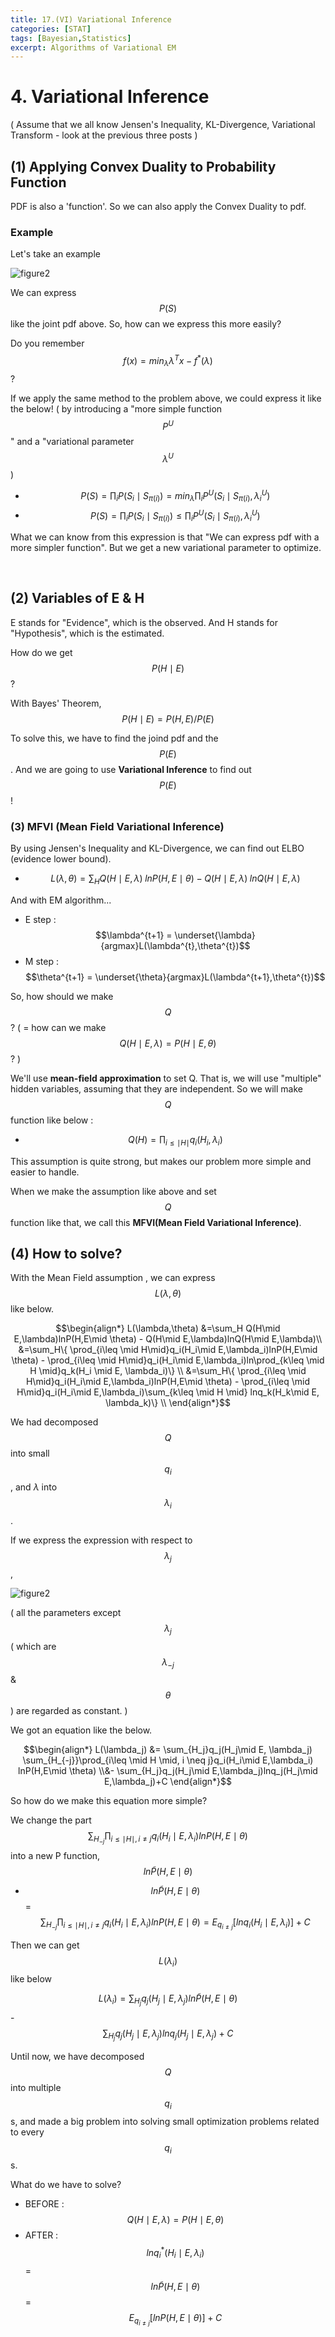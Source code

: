 ```yaml
---
title: 17.(VI) Variational Inference
categories: [STAT]
tags: [Bayesian,Statistics]
excerpt: Algorithms of Variational EM
---
```


# 4. Variational Inference

<script src="https://cdn.mathjax.org/mathjax/latest/MathJax.js?config=TeX-AMS-MML_HTMLorMML" type="text/javascript"></script>

( Assume that we all know Jensen's Inequality, KL-Divergence, Variational Transform  - look at the previous three posts )

## (1) Applying Convex Duality to Probability Function

PDF is also a 'function'. So we can also apply the Convex Duality to pdf.

### Example

Let's take an example

![figure2](/assets/img/post/stat/convexduality.PNG)

We can express $$P(S)$$ like the joint pdf above. So, how can we express this more easily?

Do you remember $$f(x) = min_{\lambda}{\lambda^T x-f^{*}(\lambda)}$$ ?

If we apply the same method to the problem above, we could express it like the below!
( by introducing a "more simple function $$P^U$$" and a "variational parameter $$\lambda^U$$ )

- $$P(S) = \prod_{i}P(S_i \mid S_{\pi(i)}) = min_\lambda \prod_{i} P^U(S_i\mid S_{\pi(i)},\lambda^U_i)$$
- $$P(S) = \prod_{i}P(S_i \mid S_{\pi(i)}) \leq \prod_{i} P^U(S_i\mid S_{\pi(i)},\lambda^U_i)$$



What we can know from this expression is that "We can express pdf with a more simpler function". But we get a new variational parameter to optimize.

<br>

## (2) Variables of E & H

E stands for "Evidence", which is the observed. And H stands for "Hypothesis", which is the estimated.

How do we get $$P(H\mid E)$$?

With Bayes' Theorem, $$P(H\mid E) = P(H,E) / P(E)$$

To solve this, we have to find the joind pdf and the $$P(E)$$. And we are going to use **Variational Inference** to find out $$P(E)$$!



### (3) MFVI (Mean Field Variational Inference)

By using Jensen's Inequality and KL-Divergence, we can find out ELBO (evidence lower bound).

- $$L(\lambda,\theta) = \sum_H Q(H\mid E,\lambda)\; lnP(H,E\mid \theta) - Q(H\mid E,\lambda)\; lnQ(H\mid E,\lambda)$$



And with EM algorithm...

- E step : $$\lambda^{t+1} = \underset{\lambda}{argmax}L(\lambda^{t},\theta^{t})$$
- M step : $$\theta^{t+1} = \underset{\theta}{argmax}L(\lambda^{t+1},\theta^{t})$$



So, how should we make $$Q$$? ( = how can we make $$Q(H\mid E,\lambda)=P(H\mid E,\theta)$$? )



We'll use **mean-field approximation** to set Q. That is, we will use "multiple" hidden variables, assuming that they are independent. So we will make $$Q$$ function like below :

- $$Q(H) = \prod_{i\leq \mid H\mid} q_i(H_i,\lambda_i)$$

This assumption is quite strong, but makes our problem more simple and easier to handle.



When we make the assumption like above and set $$Q$$ function like that, we call this **MFVI(Mean Field Variational Inference)**.



## (4) How to solve?

With the Mean Field assumption , we can express $$L(\lambda,\theta)$$ like below.

$$\begin{align*}
   L(\lambda,\theta) &=\sum_H Q(H\mid E,\lambda)lnP(H,E\mid \theta) - Q(H\mid E,\lambda)lnQ(H\mid E,\lambda)\\
&=\sum_H\{ \prod_{i\leq \mid H\mid}q_i(H_i\mid E,\lambda_i)lnP(H,E\mid \theta) - \prod_{i\leq \mid H\mid}q_i(H_i\mid E,\lambda_i)ln\prod_{k\leq \mid H \mid}q_k(H_i \mid E, \lambda_i)\} \\
&=\sum_H\{ \prod_{i\leq \mid H\mid}q_i(H_i\mid E,\lambda_i)lnP(H,E\mid \theta) - \prod_{i\leq \mid H\mid}q_i(H_i\mid E,\lambda_i)\sum_{k\leq \mid H \mid} lnq_k(H_k\mid E, \lambda_k)\} \\
\end{align*}$$

We had decomposed $$Q$$ into small $$q_i$$ , and $\lambda$  into $$\lambda_i$$.



If we express the expression with respect to $$\lambda_j$$,

![figure2](/assets/img/post/stat/vi(1).PNG)

( all the parameters except $$\lambda_j$$ ( which are $$\lambda_{-j}$$ & $$\theta$$ ) are regarded as constant. )



We got an equation like the below.

$$\begin{align*} L(\lambda_j) &= \sum_{H_j}q_j(H_j\mid E, \lambda_j) \sum_{H_{-j}}\prod_{i\leq \mid H \mid, i \neq j}q_i(H_i\mid E,\lambda_i) lnP(H,E\mid \theta) \\&- \sum_{H_j}q_j(H_j\mid E,\lambda_j)lnq_j(H_j\mid E,\lambda_j)+C \end{align*}$$

So how do we make this equation more simple? 

We change the part $$\sum_{H_{-j}}\prod_{i\leq \mid H \mid, i \neq j}q_i(H_i\mid E,\lambda_i) lnP(H,E\mid \theta)$$ into a new P function, $$ln\widetilde{P}(H,E\mid \theta)$$

- $$ln\widetilde{P}(H,E\mid \theta)$$ = $$\sum_{H_{-j}}\prod_{i\leq \mid H \mid, i \neq j}q_i(H_i\mid E,\lambda_i) lnP(H,E\mid \theta) = E_{q_{i\neq j}}[lnq_i(H_i\mid E,\lambda_i)]+C$$



Then we can get $$L(\lambda_i)$$ like below

$$L(\lambda_i) = \sum_{H_j}q_j(H_j\mid E, \lambda_j)  ln\widetilde{P}(H,E\mid \theta)$$ - $$\sum_{H_j}q_j(H_j\mid E,\lambda_j)lnq_j(H_j\mid E,\lambda_j)+C$$



Until now, we have decomposed $$Q$$ into multiple $$q_i$$  s, and made a big problem into solving small optimization problems related to every $$q_i$$s.



What do we have to solve?

- BEFORE : $$Q(H\mid E,\lambda) = P(H \mid E,\theta)$$
- AFTER : $$lnq_i^{*}(H_i \mid E, \lambda_i)$$ = $$ln\widetilde{P}(H,E\mid \theta)$$ = $$E_{q_{i\neq j}}[lnP(H,E\mid \theta)]+C$$

